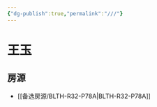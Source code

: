```yaml
---
{"dg-publish":true,"permalink":"///"}
---
```



# 王玉

## 房源

- [[备选房源/BLTH-R32-P78A\|BLTH-R32-P78A]]

